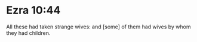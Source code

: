 # Ezra 10:44

All these had taken strange wives: and [some] of them had wives by whom they had children.